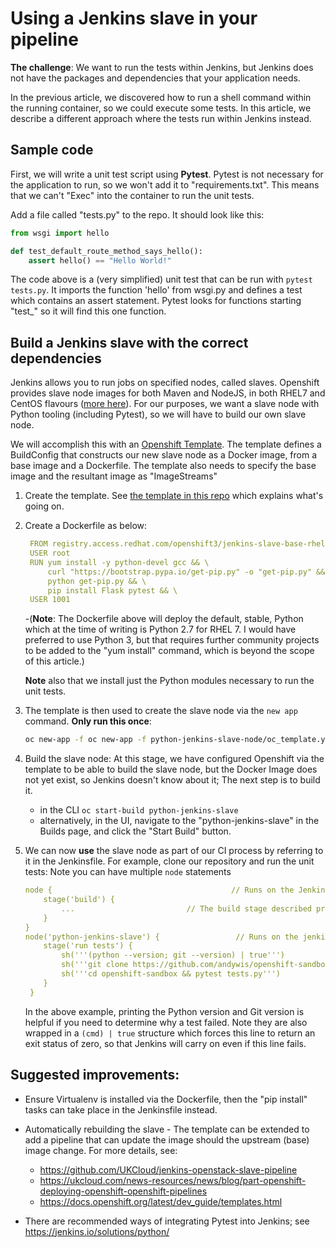 # Using a Jenkins slave in your pipeline

**The challenge**: We want to run the tests within Jenkins, but Jenkins does
not have the packages and dependencies that your application needs.

In the previous article, we discovered how to run a shell command within the
running container, so we could execute some tests. In this article, we 
describe a different approach where the tests run within Jenkins instead.

## Sample code
First, we will write a unit test script using **Pytest**. Pytest is not
necessary for the application to run, so we won't add it to "requirements.txt".
This means that we can't "Exec" into the container to run the unit tests.

Add a file called "tests.py" to the repo. It should look like this:
```python
from wsgi import hello

def test_default_route_method_says_hello():
    assert hello() == "Hello World!"
```
The code above is a (very simplified) unit test that can be run with 
`pytest tests.py`. It imports the function 'hello' from wsgi.py and defines
a test which  contains an assert statement. Pytest looks for functions
starting "test_" so it will find this one function.


## Build a Jenkins slave with the correct dependencies
Jenkins allows you to run jobs on specified nodes, called slaves. 
Openshift provides slave node images for both Maven and NodeJS, in both
RHEL7 and CentOS flavours 
([more here](https://blog.openshift.com/openshift-3-3-pipelines-deep-dive/)).
For our purposes, we want a slave node with Python tooling (including Pytest),
so we will  have to build our own slave node.

We will accomplish this with an
[Openshift Template](https://docs.openshift.org/latest/dev_guide/templates.html).
The template defines a BuildConfig that constructs our new slave node as
a Docker image, from a base image and a Dockerfile. The template also needs to
specify the base image and the resultant image as "ImageStreams"

1. Create the template. See 
   [the template in this repo](python-jenkins-slave-node/oc_template.yaml)
   which explains what's going on.

1. Create a Dockerfile as below:
   ```yaml
    FROM registry.access.redhat.com/openshift3/jenkins-slave-base-rhel7:latest
    USER root
    RUN yum install -y python-devel gcc && \
        curl "https://bootstrap.pypa.io/get-pip.py" -o "get-pip.py" && \
        python get-pip.py && \
        pip install Flask pytest && \
    USER 1001
    ```
    
    -(**Note**: The Dockerfile above will deploy the default, stable, Python
    which at the time of writing is Python 2.7 for RHEL 7. I would have 
    preferred to use Python 3, but that requires further community projects to
    be added to the "yum install" command, which is beyond the scope of this
    article.)
    
    **Note** also that we install just the Python modules necessary to run 
    the unit tests.

3. The template is then used to create the slave node via the `new app`
   command. **Only run this once**:
    ```bash
    oc new-app -f oc new-app -f python-jenkins-slave-node/oc_template.yaml
    ```

4. Build the slave node: At this stage, we have configured Openshift via the
   template to be able to build the slave node, but the Docker Image does
   not yet exist, so Jenkins doesn't know about it; The next step is to build
   it.
   - in the CLI `oc start-build python-jenkins-slave`
   - alternatively, in the UI, navigate to the "python-jenkins-slave" in the
     Builds page, and click the "Start Build" button.
 

5. We can now **use** the slave node as part of our CI process by referring to 
   it in the Jenkinsfile. For example, clone our repository and run the
   unit tests: Note you can have multiple `node` statements
   ```yaml
   node {                                        // Runs on the Jenkins master
       stage('build') {
           ...                         // The build stage described previously
       }
   }
   node('python-jenkins-slave') {                 // Runs on the jenkins slave
       stage('run tests') {
           sh('''(python --version; git --version) | true''')
           sh('''git clone https://github.com/andywis/openshift-sandbox.git''')
           sh('''cd openshift-sandbox && pytest tests.py''')
       }
    }
    ```
    In the above example, printing the Python version and Git version is
    helpful if you need to determine why a test failed. Note they are also
    wrapped in a `(cmd) | true` structure which forces this line to return an
    exit status of zero, so that Jenkins will carry on even if this line fails.
    
    

## Suggested improvements:
* Ensure Virtualenv is installed via the Dockerfile, then the "pip install"
  tasks can take place in the Jenkinsfile instead.
    
* Automatically rebuilding the slave - The template can be extended to add 
  a pipeline that can update the
   image should the upstream (base) image change. For more details, see:
   * https://github.com/UKCloud/jenkins-openstack-slave-pipeline
   * https://ukcloud.com/news-resources/news/blog/part-openshift-deploying-openshift-openshift-pipelines
   * https://docs.openshift.org/latest/dev_guide/templates.html
   
* There are recommended ways of integrating Pytest into Jenkins; see
  https://jenkins.io/solutions/python/